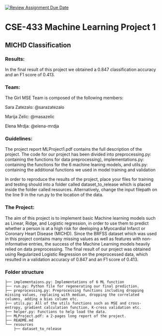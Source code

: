 [![Review Assignment Due Date](https://classroom.github.com/assets/deadline-readme-button-24ddc0f5d75046c5622901739e7c5dd533143b0c8e959d652212380cedb1ea36.svg)](https://classroom.github.com/a/U9FTc9i_)

# CSE-433 Machine Learning Project 1 
## MICHD Classification 
### Results: 
In the final result of this project we obtained a 0.847 classification accuracy and an F1 score of 0.413. 
### Team:
The Girl MSE Team is composed of the following members:

Sara Zatezalo: @sarazatezalo

Marija Zelic: @masazelic

Elena Mrdja: @elena-mrdja

### Guidelines:

The project report MLProject1.pdf contains the full description of the project. The code for our project has been divided into preprocessing.py: containing the functions for data preprocessing), implementations.py: containing the functions for the 6 machine leaning models, and utils.py: containing the additional functions we used in model training and validation

In order to reproduce the results of the project, place your files for training and testing should into a folder called dataset_to_release which is placed inside the folder called resources. Alternatively, change the input filepath on the line 9 in the run.py to the location of the data.

### The Project:
The aim of this project is to implement basic Machine learning models such as Linear, Ridge, and Logistic regression, in order to use them to predict whether a person is at a high risk for deeloping a Myocardial Infarct or Coronary Heart Disease (MICHD). Since the BRFSS dataset which was used in this project contains many missing values as well as features with non-informative entries, the success of the Machine Learning models heavily relied on data preprocessing. The final result of our project was obtained using Regularized Logistic Regression on the preprocessed data, which resulted in a validation accuracy of 0.847 and an F1 score of 0.413.

### Folder structure
```
├── implementaions.py: Implementations of 6 ML function
├── run.py: Python file for regenerating our final prediction.
├── preprocessing.py: Preprocessing functions including dropping missing values, replacing with median, dropping the correlated columns, adding a bias column etc.
├── utils.py: All of the utils functions such as MSE and cross-entropy, gradient calculation function, K-cross validation etc.
├── helper.py: Functions to help load the data.
├── MLProject.pdf: a 2-pages long report of the project.
├── README.md
└── resources
    ├── dataset_to_release
```


